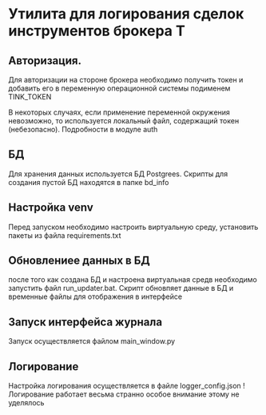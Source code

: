 # Утилита для логирования сделок инструментов брокера Т

## Авторизация.

Для авторизации на стороне брокера необходимо получить токен и добавить его в переменную операционной системы подименем TINK_TOKEN

В некоторых случаях, если применение переменной окружения невозможно, то используется локальный файл, содержащий токен (небезопасно).
Подробности в модуле auth

## БД

Для хранения данных используется БД Postgrees. Скрипты для создания пустой БД находятся в папке bd_info


## Настройка venv

Перед запуском необходимо настроить виртуальную среду, установить пакеты из файла requirements.txt

## Обновлениее данных в БД
после того как создана БД и настроена виртуальная средв необходимо запустить файл run_updater.bat. Скрипт обновпяет данные в БД и временные файлы для отображения в интерфейсе

## Запуск интерфейса журнала

Запуск осуществляется файлом main_window.py

## Логирование

Настройка логирования осуществляется в файле logger_config.json
! Логирование работает весьма странно особое внимание этому не уделялось